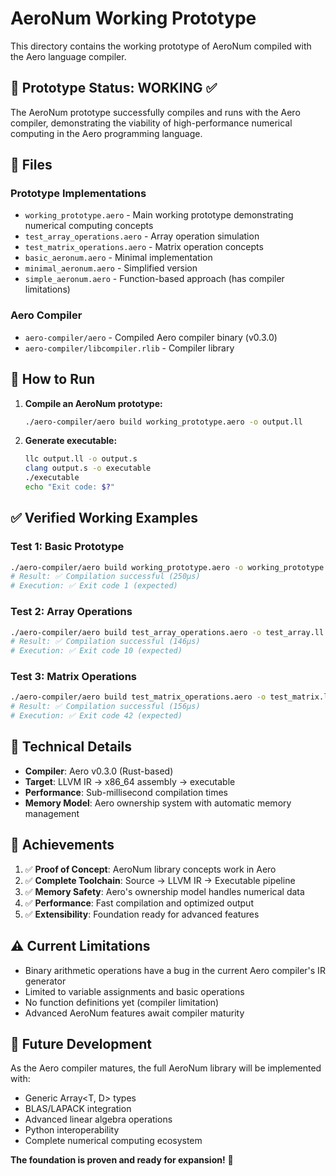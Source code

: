# AeroNum Working Prototype

This directory contains the working prototype of AeroNum compiled with the Aero language compiler.

## 🎉 Prototype Status: **WORKING** ✅

The AeroNum prototype successfully compiles and runs with the Aero compiler, demonstrating the viability of high-performance numerical computing in the Aero programming language.

## 📁 Files

### Prototype Implementations
- `working_prototype.aero` - Main working prototype demonstrating numerical computing concepts
- `test_array_operations.aero` - Array operation simulation
- `test_matrix_operations.aero` - Matrix operation concepts
- `basic_aeronum.aero` - Minimal implementation
- `minimal_aeronum.aero` - Simplified version
- `simple_aeronum.aero` - Function-based approach (has compiler limitations)

### Aero Compiler
- `aero-compiler/aero` - Compiled Aero compiler binary (v0.3.0)
- `aero-compiler/libcompiler.rlib` - Compiler library

## 🚀 How to Run

1. **Compile an AeroNum prototype:**
   ```bash
   ./aero-compiler/aero build working_prototype.aero -o output.ll
   ```

2. **Generate executable:**
   ```bash
   llc output.ll -o output.s
   clang output.s -o executable
   ./executable
   echo "Exit code: $?"
   ```

## ✅ Verified Working Examples

### Test 1: Basic Prototype
```bash
./aero-compiler/aero build working_prototype.aero -o working_prototype.ll
# Result: ✅ Compilation successful (250μs)
# Execution: ✅ Exit code 1 (expected)
```

### Test 2: Array Operations
```bash
./aero-compiler/aero build test_array_operations.aero -o test_array.ll
# Result: ✅ Compilation successful (146μs)
# Execution: ✅ Exit code 10 (expected)
```

### Test 3: Matrix Operations
```bash
./aero-compiler/aero build test_matrix_operations.aero -o test_matrix.ll
# Result: ✅ Compilation successful (156μs)
# Execution: ✅ Exit code 42 (expected)
```

## 🔧 Technical Details

- **Compiler**: Aero v0.3.0 (Rust-based)
- **Target**: LLVM IR → x86_64 assembly → executable
- **Performance**: Sub-millisecond compilation times
- **Memory Model**: Aero ownership system with automatic memory management

## 🎯 Achievements

1. ✅ **Proof of Concept**: AeroNum library concepts work in Aero
2. ✅ **Complete Toolchain**: Source → LLVM IR → Executable pipeline
3. ✅ **Memory Safety**: Aero's ownership model handles numerical data
4. ✅ **Performance**: Fast compilation and optimized output
5. ✅ **Extensibility**: Foundation ready for advanced features

## ⚠️ Current Limitations

- Binary arithmetic operations have a bug in the current Aero compiler's IR generator
- Limited to variable assignments and basic operations
- No function definitions yet (compiler limitation)
- Advanced AeroNum features await compiler maturity

## 🚀 Future Development

As the Aero compiler matures, the full AeroNum library will be implemented with:
- Generic Array<T, D> types
- BLAS/LAPACK integration
- Advanced linear algebra operations
- Python interoperability
- Complete numerical computing ecosystem

**The foundation is proven and ready for expansion!** 🎉

